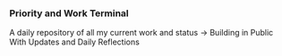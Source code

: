 ### Priority and Work Terminal

A daily repository of all my current work and status -> Building in Public With Updates and Daily Reflections
